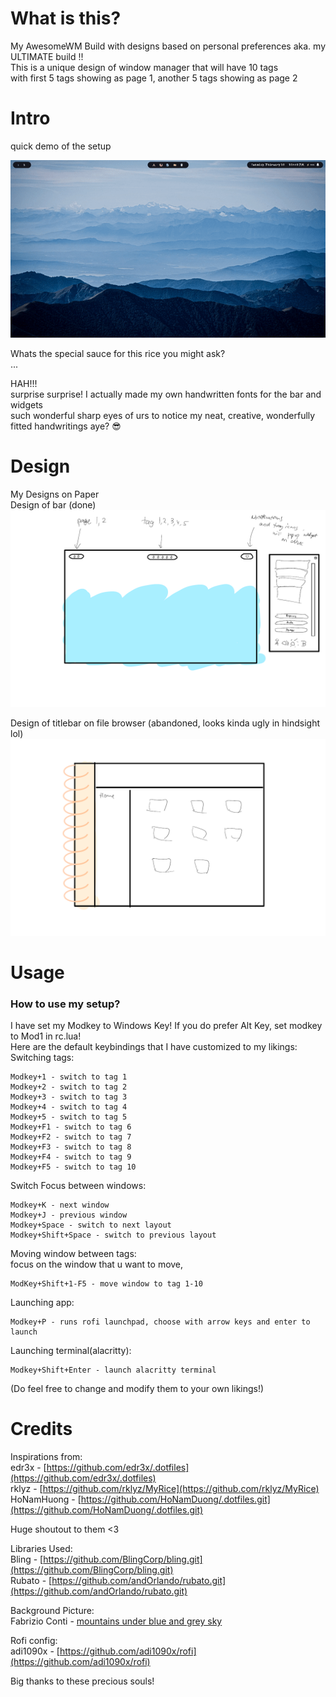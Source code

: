 # What is this?

My AwesomeWM Build with designs based on personal preferences aka. my ULTIMATE build !! <br/>
This is a unique design of window manager that will have 10 tags <br/>
with first 5 tags showing as page 1, another 5 tags showing as page 2

# Intro

quick demo of the setup

![Demo](./.github/awesome-demo.gif)

Whats the special sauce for this rice you might ask? <br/>
...

HAH!!! <br/>
surprise surprise! I actually made my own handwritten fonts for the bar and widgets <br/>
such wonderful sharp eyes of urs to notice my neat, creative, wonderfully fitted handwritings aye? 😎

# Design

My Designs on Paper <br/>
Design of bar (done)
![Design of bar](./.github/design.png)

Design of titlebar on file browser (abandoned, looks kinda ugly in hindsight lol)
![Design of titlebar](./.github/booklet.png)

# Usage

### How to use my setup?<br />

I have set my Modkey to Windows Key! If you do prefer Alt Key, set modkey to Mod1 in rc.lua!<br />
Here are the default keybindings that I have customized to my likings:<br />
Switching tags:<br />

```
Modkey+1 - switch to tag 1
Modkey+2 - switch to tag 2
Modkey+3 - switch to tag 3
Modkey+4 - switch to tag 4
Modkey+5 - switch to tag 5
Modkey+F1 - switch to tag 6
Modkey+F2 - switch to tag 7
Modkey+F3 - switch to tag 8
Modkey+F4 - switch to tag 9
Modkey+F5 - switch to tag 10
```

Switch Focus between windows:<br />

```
Modkey+K - next window
Modkey+J - previous window
Modkey+Space - switch to next layout
Modkey+Shift+Space - switch to previous layout
```

Moving window between tags:<br />
focus on the window that u want to move,<br />

```
ModKey+Shift+1-F5 - move window to tag 1-10
```

Launching app:<br />

```
Modkey+P - runs rofi launchpad, choose with arrow keys and enter to launch
```

Launching terminal(alacritty):<br />

```
Modkey+Shift+Enter - launch alacritty terminal
```

(Do feel free to change and modify them to your own likings!)

# Credits

Inspirations from: <br/>
edr3x - [https://github.com/edr3x/.dotfiles](https://github.com/edr3x/.dotfiles) <br/>
rklyz - [https://github.com/rklyz/MyRice](https://github.com/rklyz/MyRice) <br/>
HoNamHuong - [https://github.com/HoNamDuong/.dotfiles.git](https://github.com/HoNamDuong/.dotfiles.git)

Huge shoutout to them <3

Libraries Used: <br/>
Bling - [https://github.com/BlingCorp/bling.git](https://github.com/BlingCorp/bling.git) <br/>
Rubato - [https://github.com/andOrlando/rubato.git](https://github.com/andOrlando/rubato.git) <br/>

Background Picture: <br/>
Fabrizio Conti - [mountains under blue and grey sky](https://unsplash.com/photos/_6LZtmrss08) <br/>

Rofi config: <br/>
adi1090x - [https://github.com/adi1090x/rofi](https://github.com/adi1090x/rofi)

Big thanks to these precious souls!
